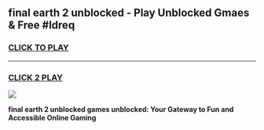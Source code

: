 
## final earth 2 unblocked - Play Unblocked Gmaes & Free #ldreq
<h3>
<a href="https://news.freeplayer.one?title=final_earth_2_unblocked&ref=24F">CLICK TO PLAY</a></h3>
<hr>

<h3>
<a href="https://news.freeplayer.one?title=final_earth_2_unblocked&ref=24F">CLICK 2 PLAY</a>
  
</h3>

<a href="https://news.freeplayer.one?title=final_earth_2_unblocked&ref=24F/"><img src="https://clearcache.store/games.png"></a>


**final earth 2 unblocked games unblocked: Your Gateway to Fun and Accessible Online Gaming**
